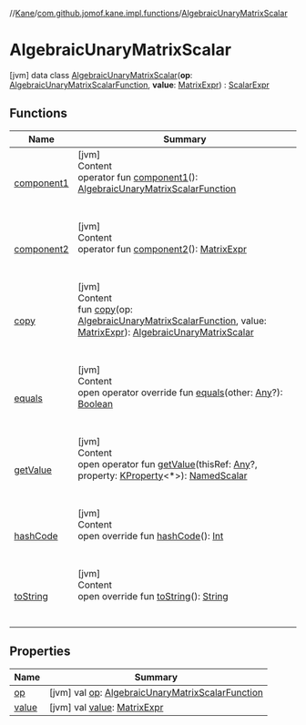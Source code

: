 //[Kane](../../index.md)/[com.github.jomof.kane.impl.functions](../index.md)/[AlgebraicUnaryMatrixScalar](index.md)



# AlgebraicUnaryMatrixScalar  
 [jvm] data class [AlgebraicUnaryMatrixScalar](index.md)(**op**: [AlgebraicUnaryMatrixScalarFunction](../-algebraic-unary-matrix-scalar-function/index.md), **value**: [MatrixExpr](../../com.github.jomof.kane/-matrix-expr/index.md)) : [ScalarExpr](../../com.github.jomof.kane/-scalar-expr/index.md)   


## Functions  
  
|  Name|  Summary| 
|---|---|
| <a name="com.github.jomof.kane.impl.functions/AlgebraicUnaryMatrixScalar/component1/#/PointingToDeclaration/"></a>[component1](component1.md)| <a name="com.github.jomof.kane.impl.functions/AlgebraicUnaryMatrixScalar/component1/#/PointingToDeclaration/"></a>[jvm]  <br>Content  <br>operator fun [component1](component1.md)(): [AlgebraicUnaryMatrixScalarFunction](../-algebraic-unary-matrix-scalar-function/index.md)  <br><br><br>
| <a name="com.github.jomof.kane.impl.functions/AlgebraicUnaryMatrixScalar/component2/#/PointingToDeclaration/"></a>[component2](component2.md)| <a name="com.github.jomof.kane.impl.functions/AlgebraicUnaryMatrixScalar/component2/#/PointingToDeclaration/"></a>[jvm]  <br>Content  <br>operator fun [component2](component2.md)(): [MatrixExpr](../../com.github.jomof.kane/-matrix-expr/index.md)  <br><br><br>
| <a name="com.github.jomof.kane.impl.functions/AlgebraicUnaryMatrixScalar/copy/#com.github.jomof.kane.impl.functions.AlgebraicUnaryMatrixScalarFunction#com.github.jomof.kane.MatrixExpr/PointingToDeclaration/"></a>[copy](copy.md)| <a name="com.github.jomof.kane.impl.functions/AlgebraicUnaryMatrixScalar/copy/#com.github.jomof.kane.impl.functions.AlgebraicUnaryMatrixScalarFunction#com.github.jomof.kane.MatrixExpr/PointingToDeclaration/"></a>[jvm]  <br>Content  <br>fun [copy](copy.md)(op: [AlgebraicUnaryMatrixScalarFunction](../-algebraic-unary-matrix-scalar-function/index.md), value: [MatrixExpr](../../com.github.jomof.kane/-matrix-expr/index.md)): [AlgebraicUnaryMatrixScalar](index.md)  <br><br><br>
| <a name="kotlin/Any/equals/#kotlin.Any?/PointingToDeclaration/"></a>[equals](../../com.github.jomof.kane.impl.types/-double-algebraic-type/index.md#%5Bkotlin%2FAny%2Fequals%2F%23kotlin.Any%3F%2FPointingToDeclaration%2F%5D%2FFunctions%2F-1468825760)| <a name="kotlin/Any/equals/#kotlin.Any?/PointingToDeclaration/"></a>[jvm]  <br>Content  <br>open operator override fun [equals](../../com.github.jomof.kane.impl.types/-double-algebraic-type/index.md#%5Bkotlin%2FAny%2Fequals%2F%23kotlin.Any%3F%2FPointingToDeclaration%2F%5D%2FFunctions%2F-1468825760)(other: [Any](https://kotlinlang.org/api/latest/jvm/stdlib/kotlin/-any/index.html)?): [Boolean](https://kotlinlang.org/api/latest/jvm/stdlib/kotlin/-boolean/index.html)  <br><br><br>
| <a name="com.github.jomof.kane/ScalarExpr/getValue/#kotlin.Any?#kotlin.reflect.KProperty[*]/PointingToDeclaration/"></a>[getValue](../../com.github.jomof.kane/-scalar-expr/get-value.md)| <a name="com.github.jomof.kane/ScalarExpr/getValue/#kotlin.Any?#kotlin.reflect.KProperty[*]/PointingToDeclaration/"></a>[jvm]  <br>Content  <br>open operator fun [getValue](../../com.github.jomof.kane/-scalar-expr/get-value.md)(thisRef: [Any](https://kotlinlang.org/api/latest/jvm/stdlib/kotlin/-any/index.html)?, property: [KProperty](https://kotlinlang.org/api/latest/jvm/stdlib/kotlin.reflect/-k-property/index.html)<*>): [NamedScalar](../../com.github.jomof.kane.impl/-named-scalar/index.md)  <br><br><br>
| <a name="kotlin/Any/hashCode/#/PointingToDeclaration/"></a>[hashCode](../../com.github.jomof.kane.impl.types/-double-algebraic-type/index.md#%5Bkotlin%2FAny%2FhashCode%2F%23%2FPointingToDeclaration%2F%5D%2FFunctions%2F-1468825760)| <a name="kotlin/Any/hashCode/#/PointingToDeclaration/"></a>[jvm]  <br>Content  <br>open override fun [hashCode](../../com.github.jomof.kane.impl.types/-double-algebraic-type/index.md#%5Bkotlin%2FAny%2FhashCode%2F%23%2FPointingToDeclaration%2F%5D%2FFunctions%2F-1468825760)(): [Int](https://kotlinlang.org/api/latest/jvm/stdlib/kotlin/-int/index.html)  <br><br><br>
| <a name="com.github.jomof.kane.impl.functions/AlgebraicUnaryMatrixScalar/toString/#/PointingToDeclaration/"></a>[toString](to-string.md)| <a name="com.github.jomof.kane.impl.functions/AlgebraicUnaryMatrixScalar/toString/#/PointingToDeclaration/"></a>[jvm]  <br>Content  <br>open override fun [toString](to-string.md)(): [String](https://kotlinlang.org/api/latest/jvm/stdlib/kotlin/-string/index.html)  <br><br><br>


## Properties  
  
|  Name|  Summary| 
|---|---|
| <a name="com.github.jomof.kane.impl.functions/AlgebraicUnaryMatrixScalar/op/#/PointingToDeclaration/"></a>[op](op.md)| <a name="com.github.jomof.kane.impl.functions/AlgebraicUnaryMatrixScalar/op/#/PointingToDeclaration/"></a> [jvm] val [op](op.md): [AlgebraicUnaryMatrixScalarFunction](../-algebraic-unary-matrix-scalar-function/index.md)   <br>
| <a name="com.github.jomof.kane.impl.functions/AlgebraicUnaryMatrixScalar/value/#/PointingToDeclaration/"></a>[value](value.md)| <a name="com.github.jomof.kane.impl.functions/AlgebraicUnaryMatrixScalar/value/#/PointingToDeclaration/"></a> [jvm] val [value](value.md): [MatrixExpr](../../com.github.jomof.kane/-matrix-expr/index.md)   <br>

